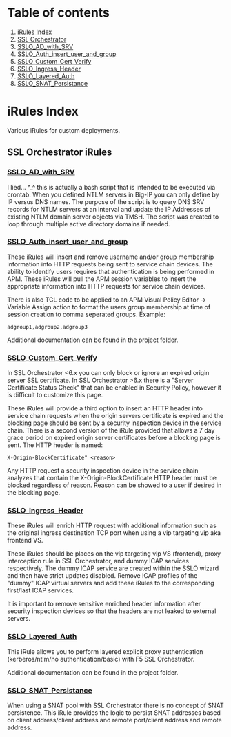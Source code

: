 # Table of contents

1.  [iRules Index](#introduction)
2.  [SSL Orchestrator](#sslo)
3.  [SSLO_AD_with_SRV](#subparagraph1)
4.  [SSLO_Auth_insert_user_and_group](#subparagraph2)
5.  [SSLO_Custom_Cert_Verify](#subparagraph3)
6.  [SSLO_Ingress_Header](#SSLO_Ingress_Header)
7.  [SSLO_Layered_Auth](#subparagraph4)
8.  [SSLO_SNAT_Persistance](#subparagraph5)


# iRules Index <a name="introduction"></a>

Various iRules for custom deployments.  

## SSL Orchestrator iRules <a name="sslo"></a>

### [SSLO_AD_with_SRV](https://github.com/megamattzilla/iRules/tree/master/SSLO_AD_with_SRV) <a name="subparagraph1"></a>

I lied... \^_^ this is actually a bash script that is intended to be executed via crontab. When you defined NTLM servers in Big-IP you can only define by IP versus DNS names. The purpose of the script is to query DNS SRV records for NTLM servers at an interval and update the IP Addresses of existing NTLM domain server objects via TMSH. The script was created to loop through multiple active directory domains if needed.    

### [SSLO_Auth_insert_user_and_group](https://github.com/megamattzilla/iRules/tree/master/SSLO_Auth_insert_user_and_group) <a name="subparagraph2"></a>
These iRules will insert and remove username and/or group membership information into HTTP requests being sent to service chain devices. The ability to identify users requires that authentication is being performed in APM. These iRules will pull the APM session variables to insert the appropriate information into HTTP requests for service chain devices. 

There is also TCL code to be applied to an APM Visual Policy Editor -> Variable Assign action to format the users group membership at time of session creation to comma seperated groups. 
Example:
```
adgroup1,adgroup2,adgroup3
``` 
Additional documentation can be found in the project folder.  

### [SSLO_Custom_Cert_Verify](https://github.com/megamattzilla/iRules/tree/master/SSLO_Custom_Cert_Verify) <a name="subparagraph3"></a>
In SSL Orchestrator <6.x you can only block or ignore an expired origin server SSL certificate. In SSL Orchestrator >6.x there is a "Server Certificate Status Check" that can be enabled in Security Policy, however it is difficult to customize this page. 

These iRules will provide a third option to insert an HTTP header into service chain requests when the origin servers certificate is expired and the blocking page should be sent by a security inspection device in the service chain. There is a second version of the iRule provided that allows a 7 day grace period on expired origin server certificates before a blocking page is sent. The HTTP header is named:
```
X-Origin-BlockCertificate" <reason>
``` 
Any HTTP request a security inspection device in the service chain analyzes that contain the X-Origin-BlockCertificate HTTP header must be blocked regardless of reason. Reason can be showed to a user if desired in the blocking page. 

### [SSLO_Ingress_Header](https://github.com/megamattzilla/iRules/tree/master/SSLO_Ingress_Header) <a name="SSLO_Ingress_Header"></a>
These iRules will enrich HTTP request with additional information such as the original ingress destination TCP port when using a vip targeting vip aka frontend VS.

These iRules should be places on the vip targeting vip VS (frontend), proxy interception rule in SSL Orchestrator, and dummy ICAP services respectively. The dummy ICAP service are created within the SSLO wizard and then have strict updates disabled. Remove ICAP profiles of the "dummy" ICAP virtual servers and add these iRules to the corresponding first/last ICAP services.  

It is important to remove sensitive enriched header information after security inspection devices so that the headers are not leaked to external servers.  

### [SSLO_Layered_Auth](https://github.com/megamattzilla/iRules/tree/master/SSLO_Layered_Auth) <a name="subparagraph4"></a>

This iRule allows you to perform layered explicit proxy authentication (kerberos/ntlm/no authentication/basic) with F5 SSL Orchestrator. 

Additional documentation can be found in the project folder. 

### [SSLO_SNAT_Persistance](https://github.com/megamattzilla/iRules/tree/master/SSLO_SNAT_Persistance) <a name="subparagraph5"></a>

When using a SNAT pool with SSL Orchestrator there is no concept of SNAT persistence. This iRule provides the logic to persist SNAT addresses based on client address/client address and remote port/client address and remote address. 

